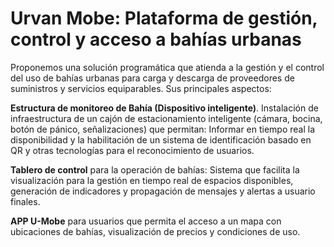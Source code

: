 # Urvan Mobe: Plataforma de gestión, control y acceso a bahías urbanas

Proponemos una solución programática que atienda a la gestión y el control del uso de bahías urbanas para carga y descarga de proveedores de suministros y servicios equiparables. Sus principales aspectos:

**Estructura de monitoreo de Bahía (Dispositivo inteligente)**. Instalación de infraestructura de un cajón de estacionamiento inteligente (cámara, bocina, botón de pánico, señalizaciones) que permitan: Informar en tiempo real la disponibilidad y la habilitación de un sistema de identificación basado en QR y otras tecnologías para el reconocimiento de usuarios.

**Tablero de control** para la operación de bahías: Sistema que facilita la visualización para la gestión en tiempo real de espacios disponibles, generación de indicadores y propagación de mensajes y alertas a usuario finales.

**APP U-Mobe** para usuarios que permita el acceso a un mapa con ubicaciones de bahías, visualización de precios y condiciones de uso.
